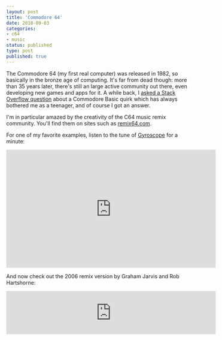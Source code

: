 ```yaml
---
layout: post
title: 'Commodore 64'
date: 2018-09-03 
categories:
- c64
- music
status: published
type: post
published: true	
---
```


The Commodore 64 (my first real computer) was released in 1982, so basically in the bronze age of computing. It's far from dead though: more than 35 years later, there's still an large active community out there, even developing new games and apps for it. A while back, I [asked a Stack Overflow question](https://stackoverflow.com/questions/22284128) about a Commodore Basic quirk which has always bothered me as a teenager, and of course I got an answer. 

<!-- more -->

I'm in particular amazed by the creativity of the C64 music remix community. You'll find them on sites such as [remix64.com](http://www.remix64.com).

For one of my favorite examples, listen to the tune of [Gyroscope](https://en.wikipedia.org/wiki/Gyroscope_(video_game)) for a minute:

<iframe width="560" height="315" src="https://www.youtube.com/embed/egFy58Yr1gM?start=30" frameborder="0" allow="autoplay; encrypted-media" allowfullscreen></iframe>

And now check out the 2006 remix version by Graham Jarvis and Rob Hartshorne:

<iframe width="560" height="115" src="http://remix.kwed.org/files/RKOfiles/Chronblom%20-%20Gyroscope%20-%20Unzalicious%20version.mp3" frameborder="0" allow="encrypted-media" allowfullscreen></iframe>
















